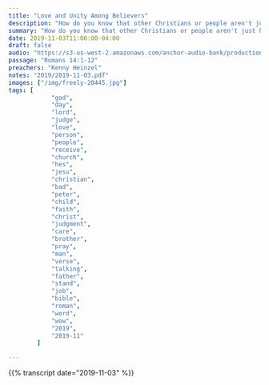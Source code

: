 ```yaml
---
title: "Love and Unity Among Believers"
description: "How do you know that other Christians or people aren't just having a bad day and their loving heavenly father looks down and says...Teaching my child or not I wouldn't judge in them based on God's word..."
summary: "How do you know that other Christians or people aren't just having a bad day and their loving heavenly father looks down and says...Teaching my child or not I wouldn't judge in them based on God's word..."
date: 2019-11-03T11:00:00-04:00
draft: false
audio: "https://s3-us-west-2.amazonaws.com/anchor-audio-bank/production/2019-10-11/33742299-44100-1-d10a701379c01.MP3"
passage: "Romans 14:1-12"
preachers: "Kenny Heinzel"
notes: "2019/2019-11-03.pdf"
images: ["/img/freely-20445.jpg"]
tags: [
            "god",
            "day",
            "lord",
            "judge",
            "love",
            "person",
            "people",
            "receive",
            "church",
            "hes",
            "jesu",
            "christian",
            "bad",
            "peter",
            "child",
            "faith",
            "christ",
            "judgment",
            "care",
            "brother",
            "pray",
            "man",
            "verse",
            "talking",
            "father",
            "stand",
            "job",
            "bible",
            "roman",
            "word",
            "wow",
            "2019",
            "2019-11"
        ]

---
```

{{% transcript date="2019-11-03" %}}


